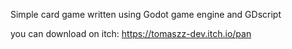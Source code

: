 Simple card game written using Godot game engine and GDscript

you can download on itch:
https://tomaszz-dev.itch.io/pan
